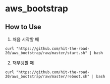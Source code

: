 # aws_bootstrap
## How to Use

1. 처음 시작할 때

```
curl "https://github.com/hit-the-road-20/aws_bootstrap/raw/master/start.sh" | bash 
```

2. 재부팅할 때

```
curl "https://github.com/hit-the-road-20/aws_bootstrap/raw/master/reboot.sh" | bash 
```
